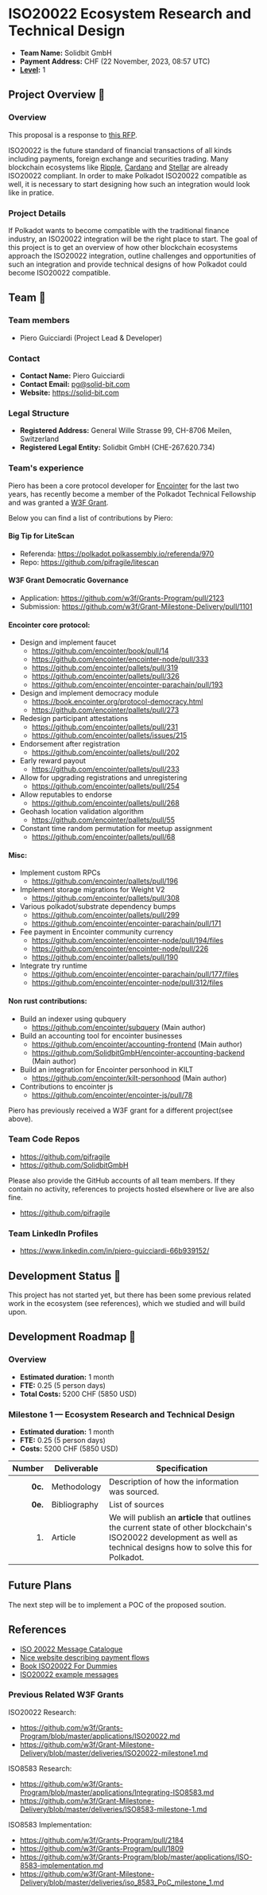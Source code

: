 # ISO20022 Ecosystem Research and Technical Design

- **Team Name:** Solidbit GmbH
- **Payment Address:** CHF (22 November, 2023, 08:57 UTC)
- **[Level](https://github.com/w3f/Grants-Program/tree/master#level_slider-levels):** 1


## Project Overview :page_facing_up:

### Overview

This proposal is a response to [this RFP](https://github.com/w3f/Grants-Program/blob/master/docs/RFPs/ISO_20022.md).


ISO20022 is the future standard of financial transactions of all kinds including payments, foreign exchange and securities trading. Many blockchain ecosystems like [Ripple](https://ripple.com/), [Cardano](https://cardano.org/) and [Stellar](https://stellar.org/) are already ISO20022 compliant. In order to make Polkadot ISO20022 compatible as well, it is necessary to start designing how such an integration would look like in pratice.

### Project Details

If Polkadot wants to become compatible with the traditional finance industry, an ISO20022 integration will be the right place to start.
The goal of this project is to get an overview of how other blockchain ecosystems approach the ISO20022 integration, outline challenges and opportunities of such an integration and provide technical designs of how Polkadot could become ISO20022 compatible.

## Team :busts_in_silhouette:

### Team members

- Piero Guicciardi (Project Lead & Developer)

### Contact

- **Contact Name:** Piero Guicciardi
- **Contact Email:** pg@solid-bit.com
- **Website:** https://solid-bit.com

### Legal Structure

- **Registered Address:** General Wille Strasse 99, CH-8706 Meilen, Switzerland
- **Registered Legal Entity:** Solidbit GmbH (CHE-267.620.734)

### Team's experience

Piero has been a core protocol developer for [Encointer](https://github.com/encointer) for the last two years, has recently become a member of the Polkadot Technical Fellowship and was granted a [W3F Grant](https://github.com/w3f/Grants-Program/pull/2123).

Below you can find a list of contributions by Piero:

#### Big Tip for LiteScan
- Referenda: https://polkadot.polkassembly.io/referenda/970
- Repo: https://github.com/pifragile/litescan


#### W3F Grant Democratic Governance
- Application: https://github.com/w3f/Grants-Program/pull/2123
- Submission: https://github.com/w3f/Grant-Milestone-Delivery/pull/1101 

#### Encointer core protocol:
- Design and implement faucet
    -  https://github.com/encointer/book/pull/14
    - https://github.com/encointer/encointer-node/pull/333
    - https://github.com/encointer/pallets/pull/319
    - https://github.com/encointer/pallets/pull/326
    - https://github.com/encointer/encointer-parachain/pull/193
- Design and implement democracy module
    - https://book.encointer.org/protocol-democracy.html
    - https://github.com/encointer/pallets/pull/273
- Redesign participant attestations
    - https://github.com/encointer/pallets/pull/231
    - https://github.com/encointer/pallets/issues/215
- Endorsement after registration 
    - https://github.com/encointer/pallets/pull/202
- Early reward payout 
    - https://github.com/encointer/pallets/pull/233
- Allow for upgrading registrations and unregistering 
    -   https://github.com/encointer/pallets/pull/254
- Allow reputables to endorse
    - https://github.com/encointer/pallets/pull/268
- Geohash location validation algorithm
    - https://github.com/encointer/pallets/pull/55
- Constant time random permutation for meetup assignment
    -  https://github.com/encointer/pallets/pull/68

#### Misc:
- Implement custom RPCs
    - https://github.com/encointer/pallets/pull/196
- Implement storage migrations for Weight V2
    - https://github.com/encointer/pallets/pull/308
- Various polkadot/substrate dependency bumps
    - https://github.com/encointer/pallets/pull/299
    - https://github.com/encointer/encointer-parachain/pull/171
- Fee payment in Encointer community currency
    - https://github.com/encointer/encointer-node/pull/194/files
    - https://github.com/encointer/encointer-node/pull/226
    - https://github.com/encointer/pallets/pull/190
- Integrate try runtime 
    - https://github.com/encointer/encointer-parachain/pull/177/files
    - https://github.com/encointer/encointer-node/pull/312/files

	
#### Non rust contributions:
- Build an indexer using qubquery
    - https://github.com/encointer/subquery (Main author)
- Build an accounting tool for encointer businesses
    - https://github.com/encointer/accounting-frontend (Main author)
    - https://github.com/SolidbitGmbH/encointer-accounting-backend (Main author)
- Build an integration for Encointer personhood in KILT
    - https://github.com/encointer/kilt-personhood (Main author)
- Contributions to encointer js
    - https://github.com/encointer/encointer-js/pull/78


Piero has previously received a W3F grant for a different project(see above).


### Team Code Repos

- https://github.com/pifragile
- https://github.com/SolidbitGmbH

Please also provide the GitHub accounts of all team members. If they contain no activity, references to projects hosted elsewhere or live are also fine.

- https://github.com/pifragile


### Team LinkedIn Profiles

- https://www.linkedin.com/in/piero-guicciardi-66b939152/


## Development Status :open_book:
This project has not started yet, but there has been some previous related work in the ecosystem (see references), which we studied and will build upon.


## Development Roadmap :nut_and_bolt:

### Overview

- **Estimated duration:** 1 month
- **FTE:**  0.25 (5 person days)
- **Total Costs:** 5200 CHF (5850 USD)



### Milestone 1 — Ecosystem Research and Technical Design

- **Estimated duration:** 1 month
- **FTE:**  0.25 (5 person days)
- **Costs:** 5200 CHF (5850 USD)


| Number | Deliverable | Specification |
| -----: | ----------- | ------------- |
| **0c.** | Methodology | Description of how the information was sourced. |
| **0e.** | Bibliography | List of sources |
| 1. | Article | We will publish an **article** that outlines the current state of other blockchain's ISO20022 development as well as technical designs how to solve this for Polkadot.|

## Future Plans

The next step will be to implement a POC of the proposed soution.

## References
- [ISO 20022 Message Catalogue](https://www.iso20022.org/iso-20022-message-definitions?business-domain=1)
- [Nice website describing payment flows](https://www.iso20022payments.com/)
- [Book ISO20022 For Dummies](https://www.swift.com/campaign/iso-20022/iso-20022-dummies)
- [ISO20022 example messages](https://developer.gs.com/docs/services/transaction-banking/pain001sample/)

### Previous Related W3F Grants

ISO20022 Research:
- https://github.com/w3f/Grants-Program/blob/master/applications/ISO20022.md
- https://github.com/w3f/Grant-Milestone-Delivery/blob/master/deliveries/ISO20022-milestone1.md


ISO8583 Research:
- https://github.com/w3f/Grants-Program/blob/master/applications/Integrating-ISO8583.md
- https://github.com/w3f/Grant-Milestone-Delivery/blob/master/deliveries/ISO8583-milestone-1.md


ISO8583 Implementation:
- https://github.com/w3f/Grants-Program/pull/2184
- https://github.com/w3f/Grants-Program/pull/1809
- https://github.com/w3f/Grants-Program/blob/master/applications/ISO-8583-implementation.md
- https://github.com/w3f/Grant-Milestone-Delivery/blob/master/deliveries/iso_8583_PoC_milestone_1.md
